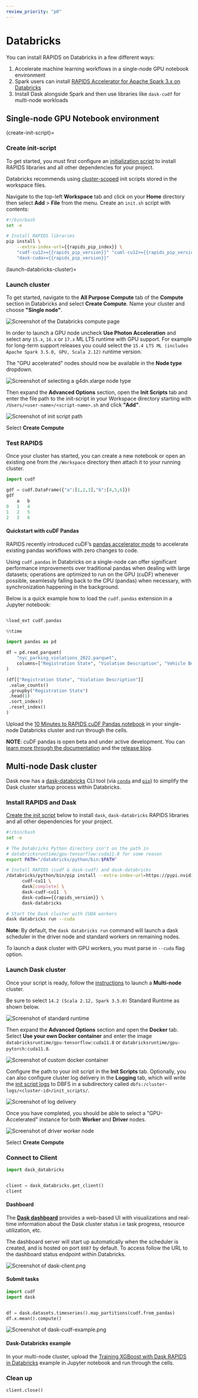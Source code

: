 ```yaml
---
review_priority: "p0"
---
```


# Databricks

You can install RAPIDS on Databricks in a few different ways:

1. Accelerate machine learning workflows in a single-node GPU notebook environment
2. Spark users can install [RAPIDS Accelerator for Apache Spark 3.x on Databricks](https://docs.nvidia.com/spark-rapids/user-guide/latest/getting-started/databricks.html)
3. Install Dask alongside Spark and then use libraries like `dask-cudf` for multi-node workloads

## Single-node GPU Notebook environment

(create-init-script)=

### Create init-script

To get started, you must first configure an [initialization script](https://docs.databricks.com/en/init-scripts/index.html) to install RAPIDS libraries and all other dependencies for your project.

Databricks recommends using [cluster-scoped](https://docs.databricks.com/en/init-scripts/cluster-scoped.html) init scripts stored in the workspace files.

Navigate to the top-left **Workspace** tab and click on your **Home** directory then select **Add** > **File** from the menu. Create an `init.sh` script with contents:

```bash
#!/bin/bash
set -e

# Install RAPIDS libraries
pip install \
    --extra-index-url={{rapids_pip_index}} \
    "cudf-cu12>={{rapids_pip_version}}" "cuml-cu12>={{rapids_pip_version}}" \
    "dask-cuda>={{rapids_pip_version}}"

```

(launch-databricks-cluster)=

### Launch cluster

To get started, navigate to the **All Purpose Compute** tab of the **Compute** section in Databricks and select **Create Compute**. Name your cluster and choose **"Single node"**.

![Screenshot of the Databricks compute page](../images/databricks-create-compute.png)

In order to launch a GPU node uncheck **Use Photon Acceleration** and select any `15.x`, `16.x` or `17.x` ML LTS runtime with GPU support.
For example for long-term support releases you could select the `15.4 LTS ML (includes Apache Spark 3.5.0, GPU, Scala 2.12)` runtime version.

The "GPU accelerated" nodes should now be available in the **Node type** dropdown.

![Screenshot of selecting a g4dn.xlarge node type](../images/databricks-choose-gpu-node.png)

Then expand the **Advanced Options** section, open the **Init Scripts** tab and enter the file path to the init-script in your Workspace directory starting with `/Users/<user-name>/<script-name>.sh` and click **"Add"**.

![Screenshot of init script path](../images/databricks-dask-init-script.png)

Select **Create Compute**

### Test RAPIDS

Once your cluster has started, you can create a new notebook or open an existing one from the `/Workspace` directory then attach it to your running cluster.

```python
import cudf

gdf = cudf.DataFrame({"a":[1,2,3],"b":[4,5,6]})
gdf
    a   b
0   1   4
1   2   5
2   3   6
```

#### Quickstart with cuDF Pandas

RAPIDS recently introduced cuDF’s [pandas accelerator mode](https://rapids.ai/cudf-pandas/) to accelerate existing pandas workflows with zero changes to code.

Using `cudf.pandas` in Databricks on a single-node can offer significant performance improvements over traditional pandas when dealing with large datasets; operations are optimized to run on the GPU (cuDF) whenever possible, seamlessly falling back to the CPU (pandas) when necessary, with synchronization happening in the background.

Below is a quick example how to load the `cudf.pandas` extension in a Jupyter notebook:

```python

%load_ext cudf.pandas

%%time

import pandas as pd

df = pd.read_parquet(
    "nyc_parking_violations_2022.parquet",
    columns=["Registration State", "Violation Description", "Vehicle Body Type", "Issue Date", "Summons Number"]
)

(df[["Registration State", "Violation Description"]]
 .value_counts()
 .groupby("Registration State")
 .head(1)
 .sort_index()
 .reset_index()
)
```

Upload the [10 Minutes to RAPIDS cuDF Pandas notebook](https://colab.research.google.com/drive/12tCzP94zFG2BRduACucn5Q_OcX1TUKY3) in your single-node Databricks cluster and run through the cells.

**NOTE**: cuDF pandas is open beta and under active development. You can [learn more through the documentation](https://docs.rapids.ai/api/cudf/~~~rapids_api_docs_version~~~/?_gl=1*1oyfbsi*_ga*MTc5NDYzNzYyNC4xNjgzMDc2ODc2*_ga_RKXFW6CM42*MTcwNTU4NDUyNS4yMC4wLjE3MDU1ODQ1MjUuNjAuMC4w) and the [release blog](https://developer.nvidia.com/blog/rapids-cudf-accelerates-pandas-nearly-150x-with-zero-code-changes/).

## Multi-node Dask cluster

Dask now has a [dask-databricks](https://github.com/jacobtomlinson/dask-databricks) CLI tool (via [`conda`](https://github.com/conda-forge/dask-databricks-feedstock) and [`pip`](https://pypi.org/project/dask-databricks/)) to simplify the Dask cluster startup process within Databricks.

### Install RAPIDS and Dask

[Create the init script](create-init-script) below to install `dask`, `dask-databricks` RAPIDS libraries and all other dependencies for your project.

```bash
#!/bin/bash
set -e

# The Databricks Python directory isn't on the path in
# databricksruntime/gpu-tensorflow:cuda11.8 for some reason
export PATH="/databricks/python/bin:$PATH"

# Install RAPIDS (cudf & dask-cudf) and dask-databricks
/databricks/python/bin/pip install --extra-index-url=https://pypi.nvidia.com \
      cudf-cu11 \
      dask[complete] \
      dask-cudf-cu11  \
      dask-cuda=={{rapids_version}} \
      dask-databricks

# Start the Dask cluster with CUDA workers
dask databricks run --cuda

```

**Note**: By default, the `dask databricks run` command will launch a dask scheduler in the driver node and standard workers on remaining nodes.

To launch a dask cluster with GPU workers, you must parse in `--cuda` flag option.

### Launch Dask cluster

Once your script is ready, follow the [instructions](launch-databricks-cluster) to launch a **Multi-node** cluster.

Be sure to select `14.2 (Scala 2.12, Spark 3.5.0)` Standard Runtime as shown below.

![Screenshot of standard runtime](../images/databricks-standard-runtime.png)

Then expand the **Advanced Options** section and open the **Docker** tab. Select **Use your own Docker container** and enter the image `databricksruntime/gpu-tensorflow:cuda11.8` or `databricksruntime/gpu-pytorch:cuda11.8`.

![Screenshot of custom docker container](../images/databricks-custom-container.png)

Configure the path to your init script in the **Init Scripts** tab. Optionally, you can also configure cluster log delivery in the **Logging** tab, which will write the [init script logs](https://docs.databricks.com/en/init-scripts/logs.html) to DBFS in a subdirectory called `dbfs:/cluster-logs/<cluster-id>/init_scripts/`.

![Screenshot of log delivery](../images/databricks-dask-logging.png)

Once you have completed, you should be able to select a "GPU-Accelerated" instance for both **Worker** and **Driver** nodes.

![Screenshot of driver worker node](../images/databricks-worker-driver-node.png)

Select **Create Compute**

### Connect to Client

```python
import dask_databricks


client = dask_databricks.get_client()
client
```

#### Dashboard

The **[Dask dashboard](https://docs.dask.org/en/latest/dashboard.html)** provides a web-based UI with visualizations and real-time information about the Dask cluster status i.e task progress, resource utilization, etc.

The dashboard server will start up automatically when the scheduler is created, and is hosted on port `8087` by default. To access follow the URL to the dashboard status endpoint within Databricks.

![Screenshot of dask-client.png](../images/databricks-mnmg-dask-client.png)

#### Submit tasks

```python
import cudf
import dask


df = dask.datasets.timeseries().map_partitions(cudf.from_pandas)
df.x.mean().compute()
```

![Screenshot of dask-cudf-example.png](../images/databricks-dask-cudf-example.png)

#### Dask-Databricks example

In your multi-node cluster, upload the [Training XGBoost with Dask RAPIDS in Databricks](https://github.com/rapidsai/deployment/blob/main/source/examples/xgboost-dask-databricks/notebook.ipynb) example in Jupyter notebook and run through the cells.

### Clean up

```python
client.close()
```

